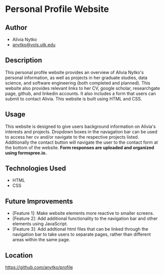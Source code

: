 # Personal Profile Website

## Author
- Alivia Nytko
- anytko@vols.utk.edu


## Description
This personal profile website provides an overview of Alivia Nytko's personal information, as well as projects in her graduate studies, data science, and software engineering (both completed and planned). This website also provides relevant links to her CV, google scholar, researchgate page, github, and linkedin accounts. It also includes a form that users can submit to contact Alivia. This website is built using HTML and CSS. 

## Usage
This website is designed to give users background information on Alivia's interests and projects. Dropdown boxes in the navagation bar can be used to access her cv and/or navigate to the respective projects listed. Additionally the contact button will navigate the user to the contact form at the bottom of the website. **Form responses are uploaded and organized using formspree.io.**

## Technologies Used
- HTML
- CSS

## Future Improvements
- [Feature 1]: Make website elements more reactive to smaller screens.
- [Feature 2]: Add additional functionality to the navigation bar and other elements using JavaScript.
- [Feature 3]: Add addtional html files that can be linked through the navigation bar to take users to separate pages, rather than different areas within the same page.

## Location 
https://github.com/anytko/profile